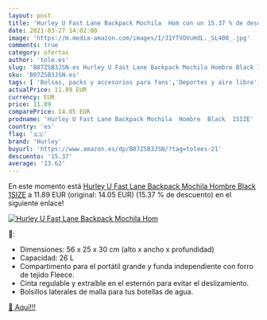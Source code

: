 ```yaml
---
layout: post
title: 'Hurley U Fast Lane Backpack Mochila  Hom con un 15.37 % de descuento'
date: 2021-03-27 14:02:00
image: 'https://m.media-amazon.com/images/I/31YTVOVuHdL._SL400_.jpg'
comments: true
category: ofertas
author: 'tole.es'
slug: 'B07ZSB3JSN-es Hurley U Fast Lane Backpack Mochila Hombre Black 1SIZE'
sku: 'B07ZSB3JSN-es'
tags: [ 'Bolsas, packs y accesorios para fans','Deportes y aire libre','Mochilas para fans','Productos para fans','backpack','hurley','mochila', ]
actualPrice: 11.89 EUR
currency: EUR
price: 11.89
comparePrice: 14.05 EUR
prodname: 'Hurley U Fast Lane Backpack Mochila  Hombre  Black  1SIZE'
country: 'es'
flag: '🇪🇸'
brand: 'Hurley'
buyurl: 'https://www.amazon.es/dp/B07ZSB3JSN/?tag=tolees-21'
descuento: '15.37'
average: '13.62'
---
```


En este momento está [Hurley U Fast Lane Backpack Mochila  Hombre  Black  1SIZE](https://www.amazon.es/dp/B07ZSB3JSN/?tag=tolees-21) a 11.89 EUR (original: 14.05 EUR) (15.37 %  de descuento) en el siguiente enlace!

[![Hurley U Fast Lane Backpack Mochila  Hom](https://m.media-amazon.com/images/I/31YTVOVuHdL._SL400_.jpg)](https://www.amazon.es/dp/B07ZSB3JSN/?tag=tolees-21)

🔎:

- Dimensiones: 56 x 25 x 30 cm (alto x ancho x profundidad)
- Capacidad: 26 L
- Compartimento para el portátil grande y funda independiente con forro de tejido Fleece.
- Cinta regulable y extraíble en el esternón para evitar el deslizamiento.
- Bolsillos laterales de malla para tus botellas de agua.

[🛒 Aquí!!!](https://www.amazon.es/dp/B07ZSB3JSN/?tag=tolees-21)

